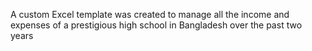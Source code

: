 A custom Excel template was created to manage all the income and expenses of a prestigious high school in Bangladesh over the past two years
